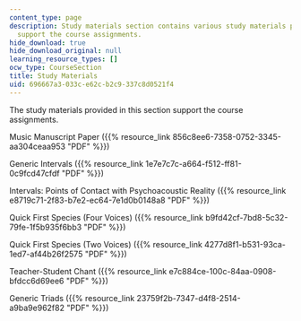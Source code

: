 ```yaml
---
content_type: page
description: Study materials section contains various study materials provided to
  support the course assignments.
hide_download: true
hide_download_original: null
learning_resource_types: []
ocw_type: CourseSection
title: Study Materials
uid: 696667a3-033c-e62c-b2c9-337c8d0521f4
---
```


The study materials provided in this section support the course assignments.

Music Manuscript Paper ({{% resource_link 856c8ee6-7358-0752-3345-aa304ceaa953 "PDF" %}})

Generic Intervals ({{% resource_link 1e7e7c7c-a664-f512-ff81-0c9fcd47cfdf "PDF" %}})

Intervals: Points of Contact with Psychoacoustic Reality ({{% resource_link e8719c71-2f83-b7e2-ec64-7e1d0b0148a8 "PDF" %}})

Quick First Species (Four Voices) ({{% resource_link b9fd42cf-7bd8-5c32-79fe-1f5b935f6bb3 "PDF" %}})

Quick First Species (Two Voices) ({{% resource_link 4277d8f1-b531-93ca-1ed7-af44b26f2575 "PDF" %}})

Teacher-Student Chant ({{% resource_link e7c884ce-100c-84aa-0908-bfdcc6d69ee6 "PDF" %}})

Generic Triads ({{% resource_link 23759f2b-7347-d4f8-2514-a9ba9e962f82 "PDF" %}})